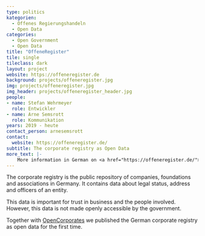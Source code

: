 ```yaml
---
type: politics
kategorien:
  - Offenes Regierungshandeln
  - Open Data
categories:
  - Open Government
  - Open Data
title: "OffeneRegister"
tile: single
tileclass: dark
layout: project
website: https://offeneregister.de
background: projects/offeneregister.jpg
img: projects/offeneregister.jpg
img_header: projects/offeneregister_header.jpg
people:
- name: Stefan Wehrmeyer
  role: Entwickler
- name: Arne Semsrott
  role: Kommunikation
years: 2019 - heute
contact_person: arnesemsrott
contact:
  website: https://offeneregister.de/
subtitle: The corporate registry as Open Data
more_text: |-
    More information in German on <a href="https://offeneregister.de/">OffeneRegister.de</a>.
---
```


The corporate registry is the public repository of companies, foundations and associations in Germany. It contains data about legal status, address and officers of an entity.

This data is important for trust in business and the people involved. However, this data is not made openly accessible by the government.

Together with [OpenCorporates](https://opencorporates.com/) we published the German corporate registry as open data for the first time.
